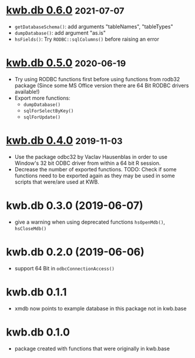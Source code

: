 # [kwb.db 0.6.0](https://github.com/KWB-R/kwb.db/releases/tag/v0.6.0) <small>2021-07-07</small>

* `getDatabaseSchema()`: add arguments "tableNames", "tableTypes"
* `dumpDatabase()`: add argument "as.is"
* `hsFields()`: Try `RODBC::sqlColumns()` before raising an error

# [kwb.db 0.5.0](https://github.com/KWB-R/kwb.db/releases/tag/v0.5.0) <small>2020-06-19</small>

* Try using RODBC functions first before using functions from rodb32 package
  (Since some MS Office version there are 64 Bit RODBC drivers available!)
* Export more functions:
    + `dumpDatabase()`
    + `sqlForSelectByKey()`
    + `sqlForUpdate()`

# [kwb.db 0.4.0](https://github.com/KWB-R/kwb.db/releases/tag/v0.4.0) <small>2019-11-03</small>

* Use the package odbc32 by Vaclav Hausenblas in order to use Window's 32 bit
  ODBC driver from within a 64 bit R session.
* Decrease the number of exported functions. 
  TODO: Check if some functions need to be exported again as they may be used
  in some scripts that were/are used at KWB.

# kwb.db 0.3.0 (2019-06-07) 

* give a warning when using deprecated functions `hsOpenMdb()`, `hsCloseMdb()`

# kwb.db 0.2.0 (2019-06-06)

* support 64 Bit in `odbcConnectionAccess()`

# kwb.db 0.1.1

* xmdb now points to example database in this package not in kwb.base

# kwb.db 0.1.0

* package created with functions that were originally in kwb.base
